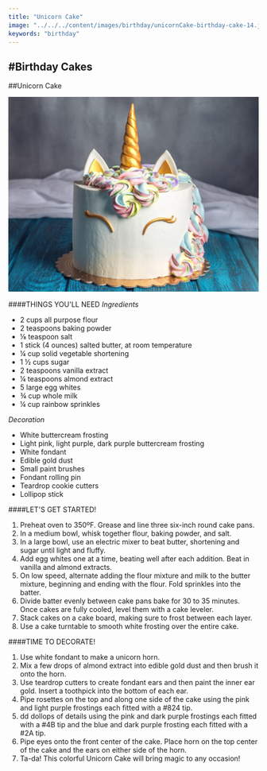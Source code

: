```yaml
---
title: "Unicorn Cake"
image: "../../../content/images/birthday/unicornCake-birthday-cake-14.jpg"
keywords: "birthday"
---
```

#Birthday Cakes
---

##Unicorn Cake

![Image](../../../content/images/birthday/unicornCake-birthday-cake-14.jpg) 

####THINGS YOU'LL NEED
*Ingredients*
* 2 cups all purpose flour
* 2 teaspoons baking powder
* ⅛ teaspoon salt
* 1 stick (4 ounces) salted butter, at room temperature
* ¼ cup solid vegetable shortening
* 1 ½ cups sugar
* 2 teaspoons vanilla extract
* ¼ teaspoons almond extract
* 5 large egg whites
* ¾ cup whole milk
* ¼ cup rainbow sprinkles

*Decoration*
* White buttercream frosting
* Light pink, light purple, dark purple buttercream frosting
* White fondant
* Edible gold dust
* Small paint brushes
* Fondant rolling pin
* Teardrop cookie cutters
* Lollipop stick

####LET'S GET STARTED!
1. Preheat oven to 350ºF. Grease and line three six-inch round cake pans.
2. In a medium bowl, whisk together flour, baking powder, and salt.
3. In a large bowl, use an electric mixer to beat butter, shortening and sugar until light and fluffy.
4. Add egg whites one at a time, beating well after each addition. Beat in vanilla and almond extracts.
5. On low speed, alternate adding the flour mixture and milk to the butter mixture, beginning and ending with the flour. Fold sprinkles into the batter.
6. Divide batter evenly between cake pans bake for 30 to 35 minutes.
Once cakes are fully cooled, level them with a cake leveler.
7. Stack cakes on a cake board, making sure to frost between each layer.
8. Use a cake turntable to smooth white frosting over the entire cake.

####TIME TO DECORATE!
1. Use white fondant to make a unicorn horn.
2. Mix a few drops of almond extract into edible gold dust and then brush it onto the horn.
3. Use teardrop cutters to create fondant ears and then paint the inner ear gold. Insert a toothpick into the bottom of each ear.
4. Pipe rosettes on the top and along one side of the cake using the pink and light purple frostings each fitted with a #824 tip.
5. dd dollops of details using the pink and dark purple frostings each fitted with a #4B tip and the blue and dark purple frosting each fitted with a #2A tip.
6. Pipe eyes onto the front center of the cake. Place horn on the top center of the cake and the ears on either side of the horn.
7. Ta-da! This colorful Unicorn Cake will bring magic to any occasion!








